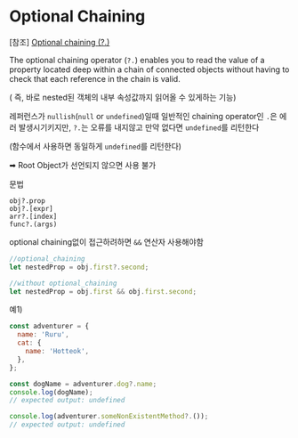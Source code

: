 # Optional Chaining

[참조] <a href="https://developer.mozilla.org/en-US/docs/Web/JavaScript/Reference/Operators/Optional_chaining" target="_blank">Optional chaining (?.)</a>

The optional chaining operator (`?.`) enables you to read the value of a property located deep within a chain of connected objects without having to check that each reference in the chain is valid.

( 즉, 바로 nested된 객체의 내부 속성값까지 읽어올 수 있게하는 기능)

레퍼런스가 `nullish`(`null` or `undefined`)일때 일반적인 chaining operator인 `.`은 에러 발생시기키지만, `?.`는 오류를 내지않고 만약 없다면 `undefined`를 리턴한다

(함수에서 사용하면 동일하게 `undefined`를 리턴한다)

➡ Root Object가 선언되지 않으면 사용 불가

문법

```
obj?.prop
obj?.[expr]
arr?.[index]
func?.(args)
```

optional chaining없이 접근하려하면 `&&` 연산자 사용해야함

```javascript
//optional_chaining
let nestedProp = obj.first?.second;

//without optional_chaining
let nestedProp = obj.first && obj.first.second;
```

예1)

```javascript
const adventurer = {
  name: 'Ruru',
  cat: {
    name: 'Hotteok',
  },
};

const dogName = adventurer.dog?.name;
console.log(dogName);
// expected output: undefined

console.log(adventurer.someNonExistentMethod?.());
// expected output: undefined
```
